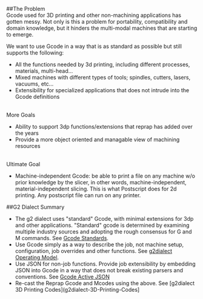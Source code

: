 ##The Problem		
Gcode used for 3D printing and other non-machining applications has gotten messy. Not only is this a problem for portability, compatibility and domain knowledge, but it hinders the multi-modal machines that are starting to emerge. 

We want to use Gcode in a way that is as standard as possible but still supports the following:
- All the functions needed by 3d printing, including different processes, materials, multi-head...
- Mixed machines with different types of tools; spindles, cutters, lasers, vacuums, etc... 
- Extensibility for specialized applications that does not intrude into the Gcode definitions

<br>More Goals<br>
- Ability to support 3dp functions/extensions that reprap has added over the years	
- Provide a more object oriented and managable view of machining resources	

<br>Ultimate Goal<br>
- Machine-independent Gcode: be able to print a file on any machine w/o prior knowledge by the slicer, in other words, machine-independent, material-independent slicing. This is what Postscript does for 2d printing. Any postscript file can run on any printer.

##G2 Dialect Summary
- The g2 dialect uses "standard" Gcode, with minimal extensions for 3dp and other applications. "Standard" gcode is determined by examining multiple industry sources and adopting the rough consensus for G and M commands. See [Gcode Standards](g2dialect-Gcode-Standards).
- Use Gcode simply as a way to describe the job, not machine setup, configuration, job overrides and other functions. See [g2dialect Operating Model](https://github.com/synthetos/g2/wiki/g2dialect-Operating-Model).
- Use JSON for non-job functions. Provide job extensibility by embedding JSON into Gcode in a way that does not break existing parsers and conventions. See [Gcode Active JSON](g2dialect-Active-JSON)
- Re-cast the Reprap Gcode and Mcodes using the above. See [g2dialect 3D Printing Codes](g2dialect-3D-Printing-Codes]